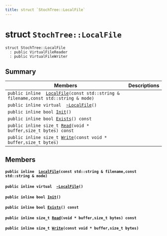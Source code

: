 ```yaml
---
title: struct `StochTree::LocalFile`
---
```


# struct `StochTree::LocalFile`

```
struct StochTree::LocalFile
  : public VirtualFileReader
  : public VirtualFileWriter
```  

## Summary

 Members                        | Descriptions                                
--------------------------------|---------------------------------------------
`public inline  `[`LocalFile`](#structStochTree_1_1LocalFile_1a2cbf1943e92e22307da4dd8855f5ac16)`(const std::string & filename,const std::string & mode)` | 
`public inline virtual  `[`~LocalFile`](#structStochTree_1_1LocalFile_1a3080edd46769dfe884815ed681bc3840)`()` | 
`public inline bool `[`Init`](#structStochTree_1_1LocalFile_1a57fb1a30b8065b0174488f083855feb8)`()` | 
`public inline bool `[`Exists`](#structStochTree_1_1LocalFile_1a2aa2049991077e83e2bb068c5c665df0)`() const` | 
`public inline size_t `[`Read`](#structStochTree_1_1LocalFile_1a30d0e68e91249a179549a7991f049011)`(void * buffer,size_t bytes) const` | 
`public inline size_t `[`Write`](#structStochTree_1_1LocalFile_1af79f901f74294bd870bcd80b92fb4f08)`(const void * buffer,size_t bytes)` | 

## Members

#### `public inline  `[`LocalFile`](#structStochTree_1_1LocalFile_1a2cbf1943e92e22307da4dd8855f5ac16)`(const std::string & filename,const std::string & mode)` 

#### `public inline virtual  `[`~LocalFile`](#structStochTree_1_1LocalFile_1a3080edd46769dfe884815ed681bc3840)`()` 

#### `public inline bool `[`Init`](#structStochTree_1_1LocalFile_1a57fb1a30b8065b0174488f083855feb8)`()` 

#### `public inline bool `[`Exists`](#structStochTree_1_1LocalFile_1a2aa2049991077e83e2bb068c5c665df0)`() const` 

#### `public inline size_t `[`Read`](#structStochTree_1_1LocalFile_1a30d0e68e91249a179549a7991f049011)`(void * buffer,size_t bytes) const` 

#### `public inline size_t `[`Write`](#structStochTree_1_1LocalFile_1af79f901f74294bd870bcd80b92fb4f08)`(const void * buffer,size_t bytes)` 

